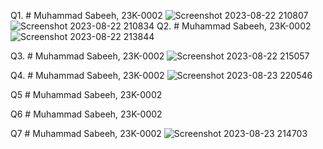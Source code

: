 Q1. # Muhammad Sabeeh, 23K-0002
![Screenshot 2023-08-22 210807](https://github.com/Sabeeh138/PfFall23/assets/142867481/67034f0f-6cda-4b2a-bc36-fa808d140258)
![Screenshot 2023-08-22 210834](https://github.com/Sabeeh138/PfFall23/assets/142867481/dc34f0d4-b27f-49d1-9f89-cb9f308a0eff)
Q2. # Muhammad Sabeeh, 23K-0002
![Screenshot 2023-08-22 213844](https://github.com/Sabeeh138/PfFall23/assets/142867481/14c7e42b-dd80-4452-be5f-2c57b9b0993d)

Q3. # Muhammad Sabeeh, 23K-0002
![Screenshot 2023-08-22 215057](https://github.com/Sabeeh138/PfFall23/assets/142867481/1bdf9e81-4594-4056-b109-7892a2833da9)

Q4. # Muhammad Sabeeh, 23K-0002
![Screenshot 2023-08-23 220546](https://github.com/Sabeeh138/PfFall23/assets/142867481/4bd845f7-5f93-4c29-b378-818a9b2fd33b)

Q5 # Muhammad Sabeeh, 23K-0002

Q6 # Muhammad Sabeeh, 23K-0002

Q7 # Muhammad Sabeeh, 23K-0002
![Screenshot 2023-08-23 214703](https://github.com/Sabeeh138/PfFall23/assets/142867481/a1b78963-89c5-49f6-b756-b298a7c775e9)
